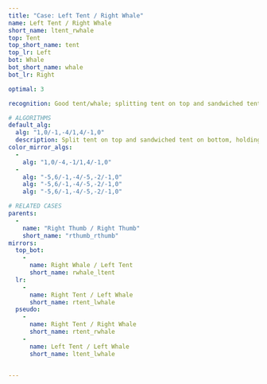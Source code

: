 ```yaml
---
title: "Case: Left Tent / Right Whale"
name: Left Tent / Right Whale
short_name: ltent_rwhale
top: Tent
top_short_name: tent
top_lr: Left
bot: Whale
bot_short_name: whale
bot_lr: Right

optimal: 3

recognition: Good tent/whale; splitting tent on top and sandwiched tent on bottom preserves squareshape.

# ALGORITHMS
default_alg:
  alg: "1,0/-1,-4/1,4/-1,0"
  description: Split tent on top and sandwiched tent on bottom, holding both tents in front.
color_mirror_algs:
  -
    alg: "1,0/-4,-1/1,4/-1,0"
  -
    alg: "-5,6/-1,-4/-5,-2/-1,0"
    alg: "-5,6/-1,-4/-5,-2/-1,0"
    alg: "-5,6/-1,-4/-5,-2/-1,0"

# RELATED CASES
parents:
  -
    name: "Right Thumb / Right Thumb"
    short_name: "rthumb_rthumb"
mirrors:
  top_bot:
    -
      name: Right Whale / Left Tent
      short_name: rwhale_ltent
  lr:
    -
      name: Right Tent / Left Whale
      short_name: rtent_lwhale
  pseudo:
    -
      name: Right Tent / Right Whale
      short_name: rtent_rwhale
    -
      name: Left Tent / Left Whale
      short_name: ltent_lwhale


---
```


